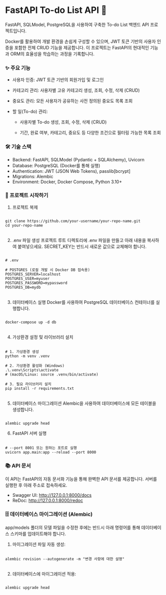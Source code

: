 # FastAPI To-do List API 📝
FastAPI, SQLModel, PostgreSQL을 사용하여 구축한 To-do List 백엔드 API 프로젝트입니다.

Docker를 활용하여 개발 환경을 손쉽게 구성할 수 있으며, JWT 토큰 기반의 사용자 인증을 포함한 전체 CRUD 기능을 제공합니다. 이 프로젝트는 FastAPI의 현대적인 기능과 ORM의 효율성을 학습하는 과정을 기록합니다.

### ✨ 주요 기능 
* 사용자 인증: JWT 토큰 기반의 회원가입 및 로그인

* 카테고리 관리: 사용자별 고유 카테고리 생성, 조회, 수정, 삭제 (CRUD)

* 중요도 관리: 모든 사용자가 공유하는 사전 정의된 중요도 목록 조회

* 할 일(To-do) 관리:

  * 사용자별 To-do 생성, 조회, 수정, 삭제 (CRUD)

  * 기간, 완료 여부, 카테고리, 중요도 등 다양한 조건으로 필터링 가능한 목록 조회

### 🛠️ 기술 스택
* Backend: FastAPI, SQLModel (Pydantic + SQLAlchemy), Uvicorn
* Database: PostgreSQL (Docker를 통해 실행)
* Authentication: JWT (JSON Web Tokens), passlib[bcrypt]
* Migrations: Alembic
* Environment: Docker, Docker Compose, Python 3.10+

### 🚀 프로젝트 시작하기 
1. 프로젝트 복제
<pre>
<code>
git clone https://github.com/your-username/your-repo-name.git
cd your-repo-name
</code>
</pre>

2. .env 파일 생성
프로젝트 루트 디렉토리에 .env 파일을 만들고 아래 내용을 복사하여 붙여넣으세요. SECRET_KEY는 반드시 새로운 값으로 교체해야 합니다.
<pre>
<code>
# .env

# POSTGRES (로컬 개발 시 Docker DB 접속용)
POSTGRES_SERVER=localhost
POSTGRES_USER=myuser
POSTGRES_PASSWORD=mypassword
POSTGRES_DB=mydb
</code>
</pre>

3. 데이터베이스 실행
Docker를 사용하여 PostgreSQL 데이터베이스 컨테이너를 실행합니다. 
<pre>
<code>
docker-compose up -d db
</code>
</pre>

4. 가상환경 설정 및 라이브러리 설치
<pre>
<code>
# 1. 가상환경 생성
python -m venv .venv

# 2. 가상환경 활성화 (Windows)
.\.venv\Scripts\activate
# (macOS/Linux: source .venv/bin/activate)

# 3. 필요 라이브러리 설치
pip install -r requirements.txt
</code>
</pre>

5. 데이터베이스 마이그레이션
Alembic을 사용하여 데이터베이스에 모든 테이블을 생성합니다.
<pre>
<code>
alembic upgrade head
</code></pre>

6. FastAPI 서버 실행
<pre>
<code>
# --port 8001 또는 원하는 포트로 실행
uvicorn app.main:app --reload --port 8000
</code></pre>

### 📚 API 문서 
이 API는 FastAPI의 자동 문서화 기능을 통해 완벽한 API 문서를 제공합니다. 서버를 실행한 후 아래 주소로 접속하세요. 
* Swagger UI: http://127.0.0.1:8000/docs
* ReDoc: http://127.0.0.1:8000/redoc

### 🗄️ 데이터베이스 마이그레이션 (Alembic)
app/models 폴더의 모델 파일을 수정한 후에는 반드시 아래 명령어를 통해 데이터베이스 스키마를 업데이트해야 합니다.

1. 마이그레이션 파일 자동 생성:
<pre>
<code>
alembic revision --autogenerate -m "변경 사항에 대한 설명"
</code>
</pre>
2. 데이터베이스에 마이그레이션 적용:
<pre>
<code>
alembic upgrade head
</code>
</pre>
